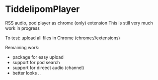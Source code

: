 # TiddelipomPlayer
RSS audio, pod player as chrome (only) extension
This is still very much work in progress

To test: upload all files in Chrome (chrome://extensions)

Remaining work:
- package for easy upload
- support for pod search
- support for direect audio (channel)
- better looks ..